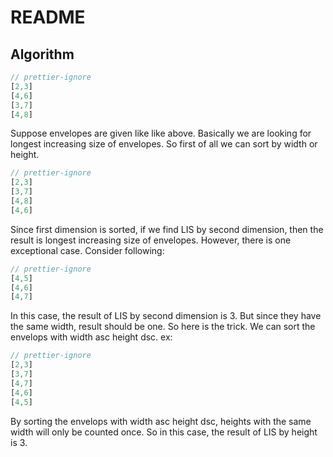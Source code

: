 # README

## Algorithm

```js
// prettier-ignore
[2,3]
[4,6]
[3,7]
[4,8]
```

Suppose envelopes are given like like above. Basically we are looking for longest increasing size of envelopes. So first of all we can sort by width or height.

```js
// prettier-ignore
[2,3]
[3,7]
[4,8]
[4,6]
```

Since first dimension is sorted, if we find LIS by second dimension, then the result is longest increasing size of envelopes. However, there is one exceptional case. Consider following:

```js
// prettier-ignore
[4,5]
[4,6]
[4,7]
```

In this case, the result of LIS by second dimension is 3. But since they have the same width, result should be one. So here is the trick. We can sort the envelops with width asc height dsc. ex:

```js
// prettier-ignore
[2,3]
[3,7]
[4,7]
[4,6]
[4,5]
```

By sorting the envelops with width asc height dsc, heights with the same width will only be counted once. So in this case, the result of LIS by height is 3.
